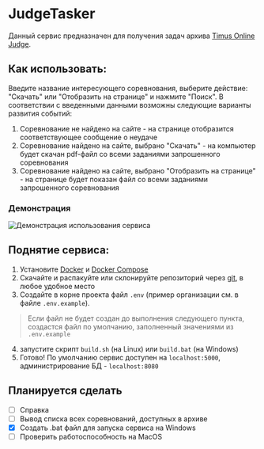 # JudgeTasker

Данный сервис предназначен для получения задач архива [Timus Online Judge](https://acm.timus.ru/problemset.aspx).

## Как использовать:

Введите название интересующего соревнования, выберите действие: "Скачать" или "Отобразить на странице" и нажмите "Поиск". В соответствии с введенными данными возможны следующие варианты развития событий:
1. Соревнование не найдено на сайте - на странице отобразится соответствующее сообщение о неудаче
2. Соревнование найдено на сайте, выбрано "Скачать" - на компьютер будет скачан pdf-файл со всеми заданиями запрошенного соревнования
3. Соревнование найдено на сайте, выбрано "Отобразить на странице" - на странице будет показан файл со всеми заданиями запрошенного соревнования

### Демонстрация

![Демонстрация использования сервиса](assets/example.gif)

## Поднятие сервиса:
1. Установите [Docker](https://www.docker.com/) и [Docker Compose](https://docs.docker.com/compose/install/)
2. Скачайте и распакуйте или склонируйте репозиторий через [git](https://git-scm.com/), в любое удобное место
3. Создайте в корне проекта файл `.env` (пример организации см. в файле `.env.example`). 
> Если файл не будет создан до выполнения следующего пункта, создастся файл по умолчанию, заполненный значениями из `.env.example`
4. запустите скрипт `build.sh` (на Linux) или `build.bat` (на Windows)
5. Готово! По умолчанию сервис доступен на `localhost:5000`, администрирование БД - `localhost:8080`

## Планируется сделать
- [ ] Справка
- [ ] Вывод списка всех соревнований, доступных в архиве
- [X] Создать .bat файл для запуска сервиса на Windows
- [ ] Проверить работоспособность на MacOS